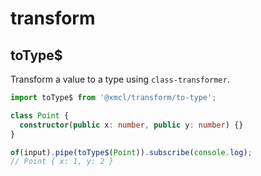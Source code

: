 # transform

## toType$

Transform a value to a type using `class-transformer`.

```typescript
import toType$ from '@xmcl/transform/to-type';

class Point {
  constructor(public x: number, public y: number) {}
}

of(input).pipe(toType$(Point)).subscribe(console.log);
// Point { x: 1, y: 2 }
```
